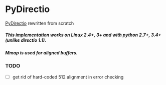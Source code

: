 # PyDirectio
[PyDirectio](https://pypi.python.org/pypi/directio/1.1) rewritten from scratch

##### This implementation works on Linux 2.4+, 3+ and with python 2.7+, 3.4+ (unlike directio 1.1).
##### Mmap is used for aligned buffers.

### TODO
- [ ] get rid of hard-coded 512 alignment in error checking

